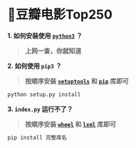 # 🌈豆瓣电影Top250

**1. 如何安装使用 [`python3`](https://www.python.org/downloads) ？**

> **上网一查，你就知道**

**2. 如何使用 `pip3` ？**

> **按顺序安装 [`setuptools`](https://pypi.org/project/setuptools/#files) 和 [`pip`](https://pypi.org/project/pip/#files) 库即可**

```python
python setup.py install
```

**3. `index.py` 运行不了？**

> **按顺序安装 [`wheel`](https://pypi.org/project/wheel/#files) 和 [`lxml`](https://pypi.org/project/lxml/#files) 库即可**

```python
pip install 完整库名
```

